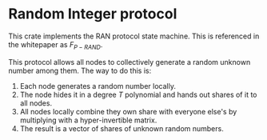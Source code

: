 # Random Integer protocol

This crate implements the RAN protocol state machine. This is referenced in the whitepaper as
$F_{P-RAND}$.

This protocol allows all nodes to collectively generate a random unknown number among them. The way to do this is:

1. Each node generates a random number locally.
2. The node hides it in a degree $T$ polynomial and hands out shares of it to all nodes.
3. All nodes locally combine they own share with everyone else's by multiplying with a hyper-invertible matrix.
4. The result is a vector of shares of unknown random numbers.